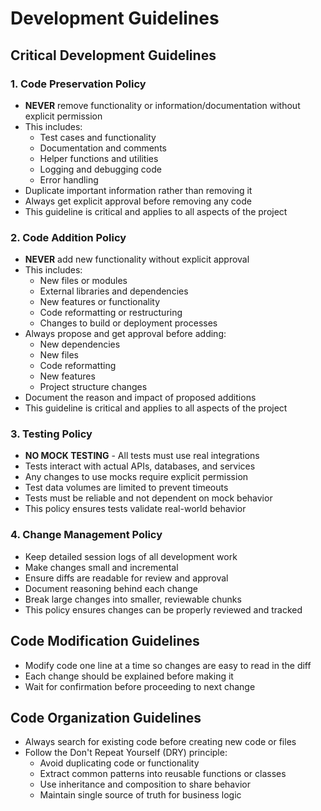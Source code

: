 # Development Guidelines

## Critical Development Guidelines

### 1. Code Preservation Policy
- **NEVER** remove functionality or information/documentation without explicit permission
- This includes:
  - Test cases and functionality
  - Documentation and comments
  - Helper functions and utilities
  - Logging and debugging code
  - Error handling
- Duplicate important information rather than removing it
- Always get explicit approval before removing any code
- This guideline is critical and applies to all aspects of the project

### 2. Code Addition Policy
- **NEVER** add new functionality without explicit approval
- This includes:
  - New files or modules
  - External libraries and dependencies
  - New features or functionality
  - Code reformatting or restructuring
  - Changes to build or deployment processes
- Always propose and get approval before adding:
  - New dependencies
  - New files
  - Code reformatting
  - New features
  - Project structure changes
- Document the reason and impact of proposed additions
- This guideline is critical and applies to all aspects of the project

### 3. Testing Policy
- **NO MOCK TESTING** - All tests must use real integrations
- Tests interact with actual APIs, databases, and services
- Any changes to use mocks require explicit permission
- Test data volumes are limited to prevent timeouts
- Tests must be reliable and not dependent on mock behavior
- This policy ensures tests validate real-world behavior

### 4. Change Management Policy
- Keep detailed session logs of all development work
- Make changes small and incremental
- Ensure diffs are readable for review and approval
- Document reasoning behind each change
- Break large changes into smaller, reviewable chunks
- This policy ensures changes can be properly reviewed and tracked

## Code Modification Guidelines
- Modify code one line at a time so changes are easy to read in the diff
- Each change should be explained before making it
- Wait for confirmation before proceeding to next change

## Code Organization Guidelines
- Always search for existing code before creating new code or files
- Follow the Don't Repeat Yourself (DRY) principle:
  - Avoid duplicating code or functionality
  - Extract common patterns into reusable functions or classes
  - Use inheritance and composition to share behavior
  - Maintain single source of truth for business logic
